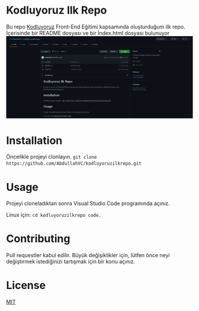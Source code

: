 # Kodluyoruz Ilk Repo
Bu repo [Kodluyoruz](https://www.kodluyoruz.org/) Front-End Eğitimi kapsamında oluşturduğum ilk repo. İçerisinde bir README dosyası ve bir İndex.html dosyası bulunuyor 
![Projem](img/Projem.png)
# Installation
Öncelikle projeyi clonlayın.
` git clone https://github.com/AbdullahVC/kodluyoruzilkrepo.git `
# Usage
Projeyi cloneladıktan sonra Visual Studio Code programında açınız.

Linux için:
`cd kodluyoruzilkrepo
code.`
# Contributing
Pull requestler kabul edilir. Büyük değişiklikler için, lütfen önce neyi değiştirmek istediğinizi tartışmak için bir konu açınız.
# License
[MIT](https://choosealicense.com/licenses/mi)